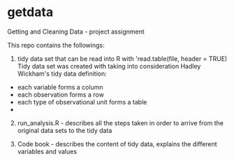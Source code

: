 # getdata
Getting and Cleaning Data - project assignment

This repo contains the followings:
1) tidy data set that can be read into R with 'read.table(file, header = TRUE)
Tidy data set was created with taking into consideration Hadley Wickham's tidy data definition:
* each variable forms a column
* each observation forms a row
* each type of observational unit forms a table
*
2) run_analysis.R - describes all the steps taken in order to arrive from the original data sets to the tidy data

3) Code book - describes the content of tidy data, explains the different variables and values
